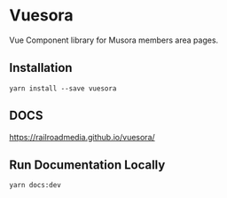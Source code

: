 # Vuesora
Vue Component library for Musora members area pages.

## Installation
`yarn install --save vuesora`

## DOCS
https://railroadmedia.github.io/vuesora/

## Run Documentation Locally
`yarn docs:dev`
